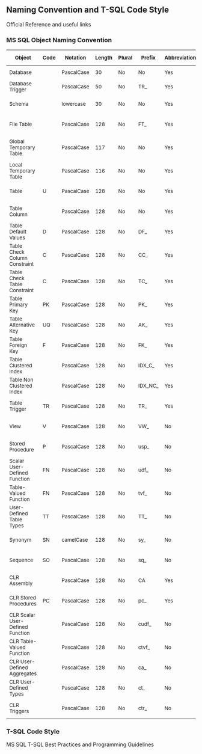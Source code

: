 ## Naming Convention and T-SQL Code Style
Official Reference and useful links

### MS SQL Object Naming Convention

| <sub>Object</sub>	| <sub>Code</sub>	| <sub>Notation</sub>	| <sub>Length</sub>	| <sub>Plural</sub>	| <sub>Prefix</sub>	| <sub>Abbreviation</sub>	| <sub>Char Mask</sub>	 | <sub>Example</sub> |
| ------ | ----- | ----- | ----- | ----- | ----- | ----- | ----- | ----- | 					
| <sub>Database</sub>	| <sub></sub>	| <sub>PascalCase</sub>	| <sub>30</sub>	| <sub>No</sub>	| <sub>No</sub>	| <sub>Yes</sub>	| <sub>[A-z]</sub>	 | <sub>MyDatabase</sub> |
| <sub>Database Trigger</sub>	| <sub></sub>	| <sub>PascalCase</sub>	| <sub>50</sub>	| <sub>No</sub>	| <sub>TR_</sub>	| <sub>Yes</sub>	| <sub>[A-z]</sub>	 | <sub>TR_CheckLogin</sub> |
| <sub>Schema</sub>	| <sub></sub>	| <sub>lowercase</sub>	| <sub>30</sub>	| <sub>No</sub>	| <sub>No</sub>	| <sub>Yes</sub>	| <sub>[A-z][0-9]</sub>	 | <sub>myschema</sub> |
| <sub>File Table</sub>	| <sub></sub>	| <sub>PascalCase</sub>	| <sub>128</sub>	| <sub>No</sub>	| <sub>FT_</sub>	| <sub>Yes</sub>	| <sub>[A-z][0-9]</sub>	 | <sub>FT_MyTable</sub> |
| <sub>Global Temporary Table</sub>	| <sub></sub>	| <sub>PascalCase</sub>	| <sub>117</sub>	| <sub>No</sub>	| <sub>No</sub>	| <sub>Yes</sub>	| <sub>##[A-z][0-9]</sub>	 | <sub>##MyTable</sub> |
| <sub>Local Temporary Table</sub>	| <sub></sub>	| <sub>PascalCase</sub>	| <sub>116</sub>	| <sub>No</sub>	| <sub>No</sub>	| <sub>Yes</sub>	| <sub>#[A-z][0-9]</sub>	 | <sub>#MyTable</sub> |
| <sub>Table</sub>	| <sub>U</sub>	| <sub>PascalCase</sub>	| <sub>128</sub>	| <sub>No</sub>	| <sub>No</sub>	| <sub>Yes</sub>	| <sub>[A-z][0-9]</sub>	 | <sub>MyTable</sub> |
| <sub>Table Column</sub>	| <sub></sub>	| <sub>PascalCase</sub>	| <sub>128</sub>	| <sub>No</sub>	| <sub>No</sub>	| <sub>Yes</sub>	| <sub>[A-z][0-9]</sub>	 | <sub>MyColumn</sub> |
| <sub>Table Default Values</sub>	| <sub>D</sub>	| <sub>PascalCase</sub>	| <sub>128</sub>	| <sub>No</sub>	| <sub>DF_</sub>	| <sub>Yes</sub>	| <sub>[A-z][0-9]</sub>	 | <sub>DF_MyTable_MyColumn</sub> |
| <sub>Table Check Column Constraint</sub>	| <sub>C</sub>	| <sub>PascalCase</sub>	| <sub>128</sub>	| <sub>No</sub>	| <sub>CС_</sub>	| <sub>Yes</sub>	| <sub>[A-z][0-9]</sub>	 | <sub>CС_MyTable_MyColumn</sub> |
| <sub>Table Check Table Constraint</sub>	| <sub>C</sub>	| <sub>PascalCase</sub>	| <sub>128</sub>	| <sub>No</sub>	| <sub>TС_</sub>	| <sub>Yes</sub>	| <sub>[A-z][0-9]</sub>	 | <sub>TС_MyTable_MyColumn_AnotherColumn</sub> |
| <sub>Table Primary Key</sub>	| <sub>PK</sub>	| <sub>PascalCase</sub>	| <sub>128</sub>	| <sub>No</sub>	| <sub>PK_</sub>	| <sub>Yes</sub>	| <sub>[A-z][0-9]</sub>	 | <sub>PK_MyTableID</sub> |
| <sub>Table Alternative Key</sub>	| <sub>UQ</sub>	| <sub>PascalCase</sub>	| <sub>128</sub>	| <sub>No</sub>	| <sub>AK_</sub>	| <sub>Yes</sub>	| <sub>[A-z][0-9]</sub>	 | <sub>AK_MyTable_MyColumn_AnotherColumn</sub> |
| <sub>Table Foreign Key</sub>	| <sub>F</sub>	| <sub>PascalCase</sub>	| <sub>128</sub>	| <sub>No</sub>	| <sub>FK_</sub>	| <sub>Yes</sub>	| <sub>[A-z][0-9]</sub>	 | <sub>FK_MyTable_ForeignTableID</sub> |
| <sub>Table Clustered Index</sub>	| <sub></sub>	| <sub>PascalCase</sub>	| <sub>128</sub>	| <sub>No</sub>	| <sub>IDX_C_</sub>	| <sub>Yes</sub>	| <sub>[A-z][0-9]</sub>	 | <sub>IDX_C_MyTable_MyColumn_AnotherColumn</sub> |
| <sub>Table Non Clustered Index</sub>	| <sub></sub>	| <sub>PascalCase</sub>	| <sub>128</sub>	| <sub>No</sub>	| <sub>IDX_NC_</sub>	| <sub>Yes</sub>	| <sub>[A-z][0-9]</sub>	 | <sub>IDX_NC_MyTable_MyColumn_AnotherColumn</sub> |
| <sub>Table Trigger</sub>	| <sub>TR</sub>	| <sub>PascalCase</sub>	| <sub>128</sub>	| <sub>No</sub>	| <sub>TR_</sub>	| <sub>Yes</sub>	| <sub>[A-z][0-9]</sub>	 | <sub>TR_MyTable_LogicalName</sub> |
| <sub>View</sub>	| <sub>V</sub>	| <sub>PascalCase</sub>	| <sub>128</sub>	| <sub>No</sub>	| <sub>VW_</sub>	| <sub>No</sub>	| <sub>[A-z][0-9]</sub>	 | <sub>VW_LogicalName</sub> |
| <sub>Stored Procedure</sub>	| <sub>P</sub>	| <sub>PascalCase</sub>	| <sub>128</sub>	| <sub>No</sub>	| <sub>usp_</sub>	| <sub>No</sub>	| <sub>[A-z][0-9]</sub>	 | <sub>usp_LogicalName</sub> |
| <sub>Scalar User-Defined Function</sub>	| <sub>FN</sub>	| <sub>PascalCase</sub>	| <sub>128</sub>	| <sub>No</sub>	| <sub>udf_</sub>	| <sub>No</sub>	| <sub>[A-z][0-9]</sub>	 | <sub>udf_FunctionLogicalName</sub> |
| <sub>Table-Valued Function</sub>	| <sub>FN</sub>	| <sub>PascalCase</sub>	| <sub>128</sub>	| <sub>No</sub>	| <sub>tvf_</sub>	| <sub>No</sub>	| <sub>[A-z][0-9]</sub>	 | <sub>tvf_FunctionLogicalName</sub> |
| <sub>User-Defined Table Types</sub>	| <sub>TT</sub>	| <sub>PascalCase</sub>	| <sub>128</sub>	| <sub>No</sub>	| <sub>TT_</sub>	| <sub>No</sub>	| <sub>[A-z][0-9]</sub>	 | <sub>TT_LogicalName</sub> |
| <sub>Synonym</sub>	| <sub>SN</sub>	| <sub>camelCase</sub>	| <sub>128</sub>	| <sub>No</sub>	| <sub>sy_</sub>	| <sub>No</sub>	| <sub>[A-z][0-9]</sub>	 | <sub>sy_logicalName</sub> |
| <sub>Sequence</sub>	| <sub>SO</sub>	| <sub>PascalCase</sub>	| <sub>128</sub>	| <sub>No</sub>	| <sub>sq_</sub>	| <sub>No</sub>	| <sub>[A-z][0-9]</sub>	 | <sub>sq_TableName</sub> |
| <sub>CLR Assembly</sub>	| <sub></sub>	| <sub>PascalCase</sub>	| <sub>128</sub>	| <sub>No</sub>	| <sub>CA</sub>	| <sub>Yes</sub>	| <sub>[A-z][0-9]</sub>	 | <sub>CALogicalName</sub> |
| <sub>CLR Stored Procedures</sub>	| <sub>PC</sub>	| <sub>PascalCase</sub>	| <sub>128</sub>	| <sub>No</sub>	| <sub>pc_</sub>	| <sub>Yes</sub>	| <sub>[A-z][0-9]</sub>	 | <sub>pc_CAName_LogicalName</sub> |
| <sub>CLR Scalar User-Defined Function</sub>	| <sub></sub>	| <sub>PascalCase</sub>	| <sub>128</sub>	| <sub>No</sub>	| <sub>cudf_</sub>	| <sub>No</sub>	| <sub>[A-z][0-9]</sub>	 | <sub>cudf_CAName_LogicalName</sub> |
| <sub>CLR Table-Valued Function</sub>	| <sub></sub>	| <sub>PascalCase</sub>	| <sub>128</sub>	| <sub>No</sub>	| <sub>ctvf_</sub>	| <sub>No</sub>	| <sub>[A-z][0-9]</sub>	 | <sub>ctvf_CAName_LogicalName</sub> |
| <sub>CLR User-Defined Aggregates</sub>	| <sub></sub>	| <sub>PascalCase</sub>	| <sub>128</sub>	| <sub>No</sub>	| <sub>ca_</sub>	| <sub>No</sub>	| <sub>[A-z][0-9]</sub>	 | <sub>ca_CAName_LogicalName</sub> |
| <sub>CLR User-Defined Types</sub>	| <sub></sub>	| <sub>PascalCase</sub>	| <sub>128</sub>	| <sub>No</sub>	| <sub>ct_</sub>	| <sub>No</sub>	| <sub>[A-z][0-9]</sub>	 | <sub>ct_CAName_LogicalName</sub> |
| <sub>CLR Triggers</sub>	| <sub></sub>	| <sub>PascalCase</sub>	| <sub>128</sub>	| <sub>No</sub>	| <sub>ctr_</sub>	| <sub>No</sub>	| <sub>[A-z][0-9]</sub>	 | <sub>ctr_CAName_LogicalName</sub> |

### T-SQL Code Style
MS SQL T-SQL Best Practices and Programming Guidelines
